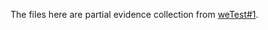 The files here are partial evidence collection from [weTest#1](https://youtube.tracking.exposed/wetest/announcement-1).

